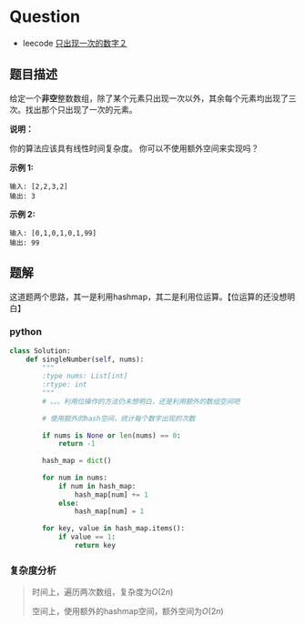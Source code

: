 # Question

- leecode [只出现一次的数字２](https://leetcode-cn.com/problems/single-number-ii/)

## 题目描述

给定一个**非空**整数数组，除了某个元素只出现一次以外，其余每个元素均出现了三次。找出那个只出现了一次的元素。

**说明：**

你的算法应该具有线性时间复杂度。 你可以不使用额外空间来实现吗？

**示例 1:**

```
输入: [2,2,3,2]
输出: 3

```

**示例 2:**

```
输入: [0,1,0,1,0,1,99]
输出: 99
```

## 题解

这道题两个思路，其一是利用hashmap，其二是利用位运算。【位运算的还没想明白】

### python

```python
class Solution:
    def singleNumber(self, nums):
        """
        :type nums: List[int]
        :rtype: int
        """
        # 。。。利用位操作的方法仍未想明白，还是利用额外的数组空间吧
        
        # 使用额外的hash空间，统计每个数字出现的次数
        
        if nums is None or len(nums) == 0:
            return -1
        
        hash_map = dict()
        
        for num in nums:
            if num in hash_map:
                hash_map[num] += 1
            else:
                hash_map[num] = 1
        
        for key, value in hash_map.items():
            if value == 1:
                return key
```

### 复杂度分析

> 时间上，遍历两次数组，复杂度为$O(2n)$
>
> 空间上，使用额外的hashmap空间，额外空间为$O(2n)$